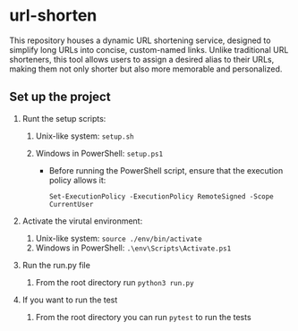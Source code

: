 # url-shorten

This repository houses a dynamic URL shortening service, designed to simplify long URLs into concise, custom-named links. Unlike traditional URL shorteners, this tool allows users to assign a desired alias to their URLs, making them not only shorter but also more memorable and personalized.

## Set up the project

1. Runt the setup scripts:

   1. Unix-like system: `setup.sh`
   2. Windows in PowerShell: `setup.ps1`

      - Before running the PowerShell script, ensure that the execution policy allows it:

        `Set-ExecutionPolicy -ExecutionPolicy RemoteSigned -Scope CurrentUser`

2. Activate the virutal environment:

   1. Unix-like system: `source ./env/bin/activate`
   2. Windows in PowerShell: `.\env\Scripts\Activate.ps1`

3. Run the run.py file

   1. From the root directory run `python3 run.py`

4. If you want to run the test
   1. From the root directory you can run `pytest` to run the tests
